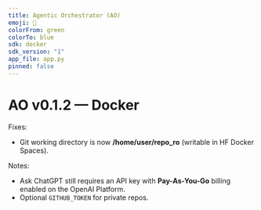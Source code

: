 ```yaml
---
title: Agentic Orchestrator (AO)
emoji: 🧠
colorFrom: green
colorTo: blue
sdk: docker
sdk_version: "1"
app_file: app.py
pinned: false
---
```


# AO v0.1.2 — Docker

Fixes:
- Git working directory is now **/home/user/repo_ro** (writable in HF Docker Spaces).

Notes:
- Ask ChatGPT still requires an API key with **Pay-As-You-Go** billing enabled on the OpenAI Platform.
- Optional `GITHUB_TOKEN` for private repos.
